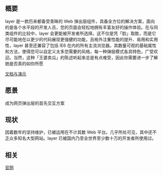 
## 概要
layer 是一款历来都备受青睐的 Web 弹出层组件，具备全方位的解决方案，面向的是各个水平段的开发人员，您的页面会轻松地拥有丰富友好的操作体验。在与同类组件的比较中，layer 会更能被开发者所选择。这不仅是凭「脸」取胜，而是它尽可能地在以更少的代码展现更强健的功能，且格外注重性能的提升、易用和实用性，layer 甚至还兼容了包括 IE6 在内的所有主流浏览器。其数量可观的基础属性和方法，使得您可以自定义太多您需要的风格，每一种弹层模式各具特色，广受欢迎。当然，这种「王婆卖瓜」的陈述听起来总是有点难受，因此你需要进一步了解她是否真的如你所愿

[文档与演示](http://layer.layui.com/) 

## 愿景
成为网页弹出层的首先交互方案

## 现状
因着数年的坚持维护，已被运用在不计其数 Web 平台。几乎所处可见，其中还不乏众多知名大型网站。layer 已被国内乃至全世界至少数十万的开发者所使用过。


## 相关
[官网](http://layer.layui.com/)